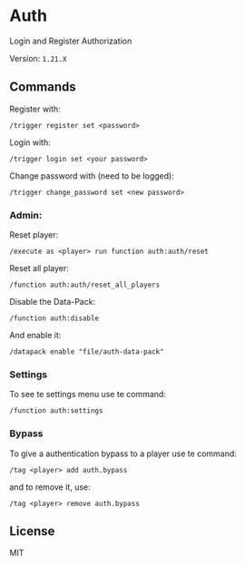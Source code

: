 # Auth

Login and Register Authorization

Version: `1.21.X`

## Commands

Register with:

```mcfunction
/trigger register set <password>
```

Login with:

```mcfunction
/trigger login set <your password>
```

Change password with (need to be logged):

```mcfunction
/trigger change_password set <new password>
```

### Admin:

Reset player:

```mcfunction
/execute as <player> run function auth:auth/reset
```

Reset all player:

```mcfunction
/function auth:auth/reset_all_players
```

Disable the Data-Pack:

```mcfunction
/function auth:disable
```

And enable it:

```mcfunction
/datapack enable "file/auth-data-pack"
```

### Settings

To see te settings menu use te command:

```mcfunction
/function auth:settings
```

### Bypass

To give a authentication bypass to a player use te command:

```mcfunction
/tag <player> add auth.bypass
```

and to remove it, use:

```mcfunction
/tag <player> remove auth.bypass
```

## License

MIT